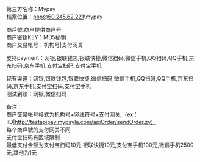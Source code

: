 ﻿第三方名称：Mypay  
档案位置：php@60.245.62.221\mypay  
  
商戶號:商户提供商户号  
商户密钥KEY：MD5秘钥  
商户交易帐号：机构号|支付网关  
  
支持payment：网银,银联钱包,银联快捷,微信扫码,微信手机,QQ扫码,QQ手机,京东扫码,京东手机,支付宝扫码,支付宝手机  
  
现有渠道：网银,银联钱包,银联快捷,微信扫码,微信手机,QQ扫码,QQ手机,京东扫码,京东手机,支付宝扫码,支付宝手机  
测试到账：网银,微信扫码  
  
备注：  
商户交易帐号格式为机构号+竖线符号+支付网关,（ex：IID|http://testapipay.mypayla.com/apiOrder/sendOrder.zv）  
每个商戶號的支付网关不同  
支付宝扫码有区域限制  
最低支付金额为支付宝扫码10元,银联快捷10元,支付宝手机100元,微信手机2500元,其他为1元  